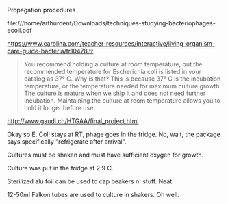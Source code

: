 Propagation procedures


file:///home/arthurdent/Downloads/techniques-studying-bacteriophages-ecoli.pdf

https://www.carolina.com/teacher-resources/Interactive/living-organism-care-guide-bacteria/tr10478.tr

> You recommend holding a culture at room temperature, but the recommended temperature for Escherichia coli is listed in your catalog as 37° C. Why is that?
> This is because 37° C is the incubation temperature, or the temperature needed for maximum culture growth. The culture is mature when we ship it and does not need further incubation. Maintaining the culture at room temperature allows you to hold it longer before use.

http://www.gaudi.ch/HTGAA/final_project.html

Okay so E. Coli stays at RT, phage goes in the fridge. No, wait, the package says specifically 
"refrigerate after arrival".

Cultures must be shaken and must have sufficient oxygen for growth.

Culture was put in the fridge at 2.9 C.

Sterilized alu foil can be used to cap beakers n' stuff. Neat.

12-50ml Falkon tubes are used to culture in shakers. Oh well.

